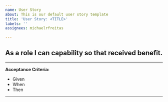 ```yaml
---
name: User Story
about: This is our default user story template
title: 'User Story: <TITLE>'
labels: ''
assignees: michaelrfreitas

---
```


## As a **role** I can **capability** so that **received benefit**.
---
**Acceptance Criteria:**
- Given
- When
- Then 
---
<PICTURE>
